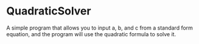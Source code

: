 # QuadraticSolver

A simple program that allows you to input a, b, and c from a standard form equation, and the program will use the quadratic formula to solve it.
